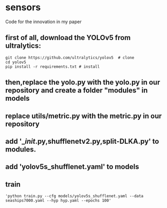 # sensors
Code for the innovation in my paper

## first of all, download the YOLOv5 from ultralytics:

```
git clone https://github.com/ultralytics/yolov5  # clone
cd yolov5
pip install -r requirements.txt # install
```
## then,replace the yolo.py with the yolo.py in our repository and create a folder "modules" in models 
## replace utils/metric.py with the metric.py in our repository
## add '__init_.py,shufflenetv2.py,split-DLKA.py' to modules.
## add 'yolov5s_shufflenet.yaml' to models

## train 
```
'python train.py --cfg models/yolov5s_shufflenet.yaml --data seaships7000.yaml --hyp hyp.yaml --epochs 100'
